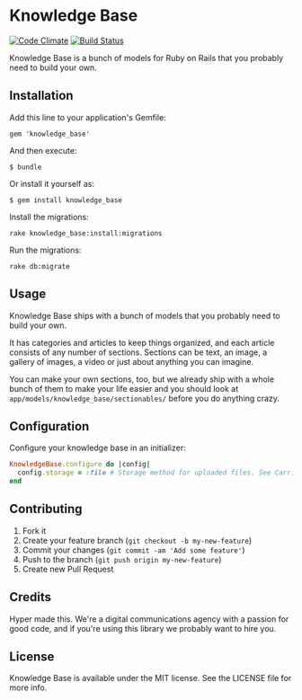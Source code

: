 # Knowledge Base

[![Code Climate](https://codeclimate.com/github/hyperoslo/knowledge_base.png)](https://codeclimate.com/github/hyperoslo/knowledge_base)
[![Build Status](https://travis-ci.org/hyperoslo/knowledge_base.png)](https://travis-ci.org/hyperoslo/knowledge_base)

Knowledge Base is a bunch of models for Ruby on Rails that you probably need to build your own.

## Installation

Add this line to your application's Gemfile:

    gem 'knowledge_base'

And then execute:

    $ bundle

Or install it yourself as:

    $ gem install knowledge_base

Install the migrations:

    rake knowledge_base:install:migrations
    
Run the migrations:

    rake db:migrate

## Usage

Knowledge Base ships with a bunch of models that you probably need to build your own.

It has categories and articles to keep things organized, and each article consists of any number of sections.
Sections can be text, an image, a gallery of images, a video or just about anything you can imagine.

You can make your own sections, too, but we already ship with a whole bunch of them to make your life easier and you
should look at `app/models/knowledge_base/sectionables/` before you do anything crazy.

## Configuration

Configure your knowledge base in an initializer:

```ruby
KnowledgeBase.configure do |config|
  config.storage = :file # Storage method for uploaded files. See CarrierWave for details.
end
```

## Contributing

1. Fork it
2. Create your feature branch (`git checkout -b my-new-feature`)
3. Commit your changes (`git commit -am 'Add some feature'`)
4. Push to the branch (`git push origin my-new-feature`)
5. Create new Pull Request

## Credits

Hyper made this. We're a digital communications agency with a passion for good code,
and if you're using this library we probably want to hire you.


## License

Knowledge Base is available under the MIT license. See the LICENSE file for more info.

